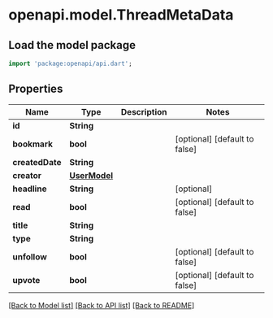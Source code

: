 # openapi.model.ThreadMetaData

## Load the model package
```dart
import 'package:openapi/api.dart';
```

## Properties
Name | Type | Description | Notes
------------ | ------------- | ------------- | -------------
**id** | **String** |  | 
**bookmark** | **bool** |  | [optional] [default to false]
**createdDate** | **String** |  | 
**creator** | [**UserModel**](UserModel.md) |  | 
**headline** | **String** |  | [optional] 
**read** | **bool** |  | [optional] [default to false]
**title** | **String** |  | 
**type** | **String** |  | 
**unfollow** | **bool** |  | [optional] [default to false]
**upvote** | **bool** |  | [optional] [default to false]

[[Back to Model list]](../README.md#documentation-for-models) [[Back to API list]](../README.md#documentation-for-api-endpoints) [[Back to README]](../README.md)


